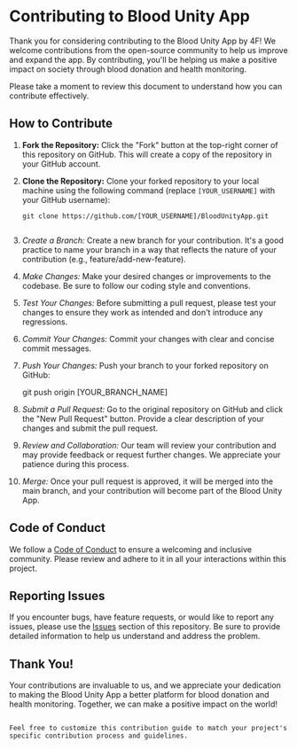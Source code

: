 # Contributing to Blood Unity App

Thank you for considering contributing to the Blood Unity App by 4F! We welcome contributions from the open-source community to help us improve and expand the app. By contributing, you'll be helping us make a positive impact on society through blood donation and health monitoring.

Please take a moment to review this document to understand how you can contribute effectively.

## How to Contribute

1. **Fork the Repository:** Click the "Fork" button at the top-right corner of this repository on GitHub. This will create a copy of the repository in your GitHub account.

2. **Clone the Repository:** Clone your forked repository to your local machine using the following command (replace `[YOUR_USERNAME]` with your GitHub username):

   ```shell
   git clone https://github.com/[YOUR_USERNAME]/BloodUnityApp.git
   

3. *Create a Branch:* Create a new branch for your contribution. It's a good practice to name your branch in a way that reflects the nature of your contribution (e.g., feature/add-new-feature).

4. *Make Changes:* Make your desired changes or improvements to the codebase. Be sure to follow our coding style and conventions.

5. *Test Your Changes:* Before submitting a pull request, please test your changes to ensure they work as intended and don't introduce any regressions.

6. *Commit Your Changes:* Commit your changes with clear and concise commit messages.

7. *Push Your Changes:* Push your branch to your forked repository on GitHub:

   
   git push origin [YOUR_BRANCH_NAME]
   

8. *Submit a Pull Request:* Go to the original repository on GitHub and click the "New Pull Request" button. Provide a clear description of your changes and submit the pull request.

9. *Review and Collaboration:* Our team will review your contribution and may provide feedback or request further changes. We appreciate your patience during this process.

10. *Merge:* Once your pull request is approved, it will be merged into the main branch, and your contribution will become part of the Blood Unity App.

## Code of Conduct

We follow a [Code of Conduct](CODE_OF_CONDUCT.md) to ensure a welcoming and inclusive community. Please review and adhere to it in all your interactions within this project.

## Reporting Issues

If you encounter bugs, have feature requests, or would like to report any issues, please use the [Issues](https://github.com/4F/BloodUnityApp/issues) section of this repository. Be sure to provide detailed information to help us understand and address the problem.

## Thank You!

Your contributions are invaluable to us, and we appreciate your dedication to making the Blood Unity App a better platform for blood donation and health monitoring. Together, we can make a positive impact on the world!
```

Feel free to customize this contribution guide to match your project's specific contribution process and guidelines.
